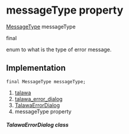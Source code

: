 
<div>

# messageType property

</div>


[MessageType](../../enums_enums/MessageType.md) messageType


final




enum to what is the type of error message.



## Implementation

``` language-dart
final MessageType messageType;
```







1.  [talawa](../../index.md)
2.  [talawa_error_dialog](../../widgets_talawa_error_dialog/)
3.  [TalawaErrorDialog](../../widgets_talawa_error_dialog/TalawaErrorDialog-class.md)
4.  messageType property

##### TalawaErrorDialog class







